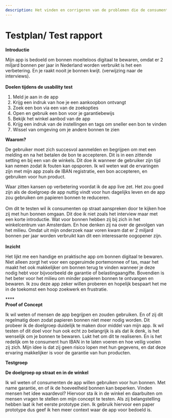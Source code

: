 ```yaml
---
description: Het vinden en corrigeren van de problemen die de consument ervaart
---
```


# Testplan/ Test rapport

**Introductie**

Mijn app is bedoeld om bonnen moeiteloos digitaal te bewaren, omdat er 2 miljard bonnen per jaar in Nederland worden verbruikt is het een verbetering. En je raakt nooit je bonnen kwijt. (verwijzing naar de interviews). \
\
**Doelen tijdens de usability test**

1. Meld je aan in de app&#x20;
2. Krijg een indruk van hoe je een aankoopbon ontvangt
3. Zoek een bon via een van de zoekopties
4. Open en gebruik een bon voor je garantiebewijs
5. Bekijk het winkel aanbod van de app
6. Krijg een indruk van de instellingen en tags om sneller een bon te vinden
7. Wissel van omgeving om je andere bonnen te zien

**Waarom?**

De gebruiker moet zich succesvol aanmelden en begrijpen om met een melding en na het betalen de bon te accepteren. Dit is in een zittende setting en bij een van de winkels. Dit doe ik wanneer de gebruiker zijn tijd kan nemen zodat ik fouten kan opsporen. Ik wil weten wat de ervaringen zijn met mijn app zoals de IBAN registratie, een bon accepteren, en gebruiken voor hun product.&#x20;

Waar zitten kansen op verbetering voordat ik de app live zet. Het zou goed zijn als de doelgroep de app nuttig vindt voor hun dagelijks leven en de app zou gebruiken om papieren bonnen te reduceren. \
\
Om dit te testen wil ik consumenten op straat aanspreken door te kijken hoe zij met hun bonnen omgaan. Dit doe ik niet zoals het interview maar met een korte introductie. Wat voor bonnen hebben zij bij zich in het winkelcentrum van Amsterdam. En hoe denken zij na over de gevolgen van het milieu. Omdat uit mijn onderzoek naar voren kwam dat er 2 miljard bonnen per jaar worden verbruikt kan dit een interessante oogopener zijn. \
\
**Inzicht**

Het lijkt me een handige en praktische app om bonnen digitaal te bewaren. Niet alleen zorgt het voor een opgeruimde portemonnee of tas, maar het maakt het ook makkelijker om bonnen terug te vinden wanneer je deze nodig hebt voor bijvoorbeeld de garantie of belastingaangifte. Bovendien is het beter voor het milieu om minder papieren bonnen te ontvangen en bewaren. Ik zou deze app zeker willen proberen en hopelijk bespaart het me in de toekomst een hoop zoekwerk en frustratie.

****\
**Proof of Concept**

Ik wil weten of mensen de app begrijpen en zouden gebruiken. En of zij dit regelmatig doen zodat papieren bonnen niet meer nodig worden. Dit probeer ik de doelgroep duidelijk te maken door middel van mijn app. Ik wil testen of dit doel voor hun ook echt zo belangrijk is als dat ik denk, is het wenselijk om je bonnen te bewaren. Lukt het om dit te realiseren. En is het redelijk om te consument hun IBAN in te laten voeren en hoe veilig voelen zij zich. Mijn idee is dat zij geen risico lopen met hun gegevens, en dat deze ervaring makkelijker is voor de garantie van hun producten.&#x20;

**Testgroep**&#x20;

**De doelgroep op straat en in de winkel**

Ik wil weten of consumenten de app willen gebruiken voor hun bonnen. Met name garantie, en of ik de hoeveelheid bonnen kan beperken. Vinden mensen het idee waardevol? Hiervoor sta ik in de winkel en daarbuiten om mensen vragen te stellen om mijn concept te testen. Als zij belangstelling hebben laat ik het eerste prototype zien. Ik gebruik hiervoor een paper prototype dus geef ik hen meer context waar de app voor bedoeld is.&#x20;
